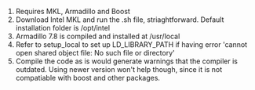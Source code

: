 1. Requires MKL, Armadillo and Boost
2. Download Intel MKL and run the .sh file, striaghtforward. Default installation folder is /opt/intel
3. Armadillo 7.8 is compiled and installed at /usr/local
4. Refer to setup_local to set up LD_LIBRARY_PATH if having error 'cannot open shared object file: No such file or directory'
5. Compile the code as is would generate warnings that the compiler is outdated. Using newer version won't help though, since it is not compatiable with boost and other packages.
